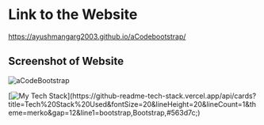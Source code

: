 # Link to the Website
https://ayushmangarg2003.github.io/aCodebootstrap/

## Screenshot of Website
![aCodeBootstrap](https://user-images.githubusercontent.com/105537793/212303717-0222f4d3-b7d6-4ca5-b116-7fffeaedd0a2.png)

[![My Tech Stack](https://github-readme-tech-stack.vercel.app/api/cards?title=Tech%20Stack%20Used&fontSize=24&lineHeight=20&lineCount=1&theme=merko&gap=12&line1=bootstrap,Bootstrap,563d7c;)](https://github-readme-tech-stack.vercel.app/api/cards?title=Tech%20Stack%20Used&fontSize=20&lineHeight=20&lineCount=1&theme=merko&gap=12&line1=bootstrap,Bootstrap,#563d7c;)
